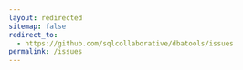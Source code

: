 ```yaml
---
layout: redirected
sitemap: false
redirect_to:
  - https://github.com/sqlcollaborative/dbatools/issues
permalink: /issues
---
```


